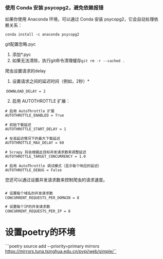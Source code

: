 
### 使用 Conda 安装 psycopg2，避免依赖报错

如果你使用 Anaconda 环境，可以通过 Conda 安装 psycopg2，它会自动处理依赖关系：

`conda install -c anaconda psycopg2`

git配置忽略.pyc
1. 添加*.pyc
2. 如果无法清除，执行git命令清理缓存`git rm -r --cached .`

爬虫设置请求的delay

1. 设置请求之间的延迟时间（例如，2秒）*

​		`DOWNLOAD_DELAY = 2`

2. 启用 AUTOTHROTTLE 扩展：

```
# 启用 AutoThrottle 扩展
AUTOTHROTTLE_ENABLED = True

# 初始下载延迟
AUTOTHROTTLE_START_DELAY = 1

# 在高延迟情况下的最大下载延迟
AUTOTHROTTLE_MAX_DELAY = 60

# Scrapy 将会根据此目标并发请求数来调整延迟
AUTOTHROTTLE_TARGET_CONCURRENCY = 1.0

# 启用 AutoThrottle 调试模式（显示每个响应的延迟）
AUTOTHROTTLE_DEBUG = False
```

您还可以通过设置并发请求数来控制爬虫的请求速度。

```txt

# 设置每个域名的并发请求数
CONCURRENT_REQUESTS_PER_DOMAIN = 8

# 设置每个IP的并发请求数
CONCURRENT_REQUESTS_PER_IP = 8
```





# 设置poetry的环境

```poetry source add --priority=primary mirrors https://mirrors.tuna.tsinghua.edu.cn/pypi/web/simple/``
